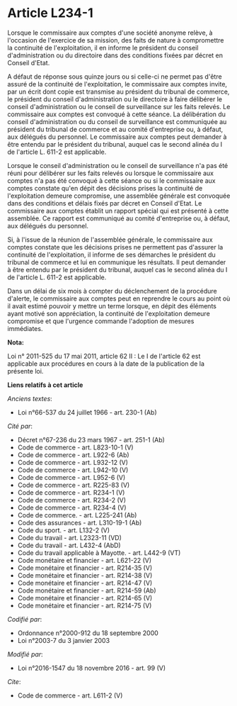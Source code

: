 # Article L234-1

Lorsque le commissaire aux comptes d'une société anonyme relève, à l'occasion de l'exercice de sa mission, des faits de
nature à compromettre la continuité de l'exploitation, il en informe le président du conseil d'administration ou du
directoire dans des conditions fixées par décret en Conseil d'Etat. 

A défaut de réponse sous quinze jours ou si celle-ci ne permet pas d'être assuré de la continuité de l'exploitation, le
commissaire aux comptes invite, par un écrit dont copie est transmise au président du tribunal de commerce, le président du
conseil d'administration ou le directoire à faire délibérer le conseil d'administration ou le conseil de surveillance sur les
faits relevés. Le commissaire aux comptes est convoqué à cette séance. La délibération du conseil d'administration ou du
conseil de surveillance est communiquée au président du tribunal de commerce et au comité d'entreprise ou, à défaut, aux
délégués du personnel. Le commissaire aux comptes peut demander à être entendu par le président du tribunal, auquel cas le
second alinéa du I de l'article L. 611-2 est applicable. 

Lorsque le conseil d'administration ou le conseil de surveillance n'a pas été réuni pour délibérer sur les faits relevés ou
lorsque le commissaire aux comptes n'a pas été convoqué à cette séance ou si le commissaire aux comptes constate qu'en dépit
des décisions prises la continuité de l'exploitation demeure compromise, une assemblée générale est convoquée dans des
conditions et délais fixés par décret en Conseil d'Etat. Le commissaire aux comptes établit un rapport spécial qui est
présenté à cette assemblée. Ce rapport est communiqué au comité d'entreprise ou, à défaut, aux délégués du personnel. 

Si, à l'issue de la réunion de l'assemblée générale, le commissaire aux comptes constate que les décisions prises ne
permettent pas d'assurer la continuité de l'exploitation, il informe de ses démarches le président du tribunal de commerce et
lui en communique les résultats. Il peut demander à être entendu par le président du tribunal, auquel cas le second alinéa du
I de l'article L. 611-2 est applicable. 

Dans un délai de six mois à compter du déclenchement de la procédure d'alerte, le commissaire aux comptes peut en reprendre
le cours au point où il avait estimé pouvoir y mettre un terme lorsque, en dépit des éléments ayant motivé son appréciation,
la continuité de l'exploitation demeure compromise et que l'urgence commande l'adoption de mesures immédiates.

**Nota:**

Loi n° 2011-525 du 17 mai 2011, article 62 II : Le I de l'article 62 est applicable aux procédures en cours à la date de la
publication de  la présente loi.

**Liens relatifs à cet article**

_Anciens textes_:

  - Loi n°66-537 du 24 juillet 1966 - art. 230-1 (Ab)

_Cité par_:

  - Décret n°67-236 du 23 mars 1967 - art. 251-1 (Ab)
  - Code de commerce - art. L823-10-1 (V)
  - Code de commerce - art. L922-6 (Ab)
  - Code de commerce - art. L932-12 (V)
  - Code de commerce - art. L942-10 (V)
  - Code de commerce - art. L952-6 (V)
  - Code de commerce - art. R225-83 (V)
  - Code de commerce - art. R234-1 (V)
  - Code de commerce - art. R234-2 (V)
  - Code de commerce - art. R234-4 (V)
  - Code de commerce. - art. L225-241 (Ab)
  - Code des assurances - art. L310-19-1 (Ab)
  - Code du sport. - art. L132-2 (V)
  - Code du travail - art. L2323-11 (VD)
  - Code du travail - art. L432-4 (AbD)
  - Code du travail applicable à Mayotte. - art. L442-9 (VT)
  - Code monétaire et financier - art. L621-22 (V)
  - Code monétaire et financier - art. R214-35 (V)
  - Code monétaire et financier - art. R214-38 (V)
  - Code monétaire et financier - art. R214-47 (V)
  - Code monétaire et financier - art. R214-59 (Ab)
  - Code monétaire et financier - art. R214-65 (V)
  - Code monétaire et financier - art. R214-75 (V)

_Codifié par_:

  - Ordonnance n°2000-912 du 18 septembre 2000
  - Loi n°2003-7 du 3 janvier 2003

_Modifié par_:

  - Loi n°2016-1547 du 18 novembre 2016 - art. 99 (V)

_Cite_:

  - Code de commerce - art. L611-2 (V)
